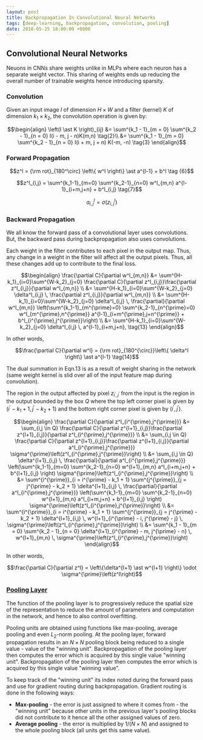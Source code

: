 ```yaml
---
layout: post
title: Backpropagation In Convolutional Neural Networks
tags: [deep-learning, backpropagation, convolution, pooling]
date: 2018-05-25 18:00:00 +0800
---
```


## Convolutional Neural Networks

Neuons in CNNs share weights unlike in MLPs where each neuron has a separate weight vector. This sharing of weights ends up reducing the overall number of trainable weights hence introducing sparsity.

### Convolution
Given an input image $I$ of dimension $H \times W$ and a filter (kernel) $K$ of dimension $k_1 \times k_2$, the convolution operation is given by:

$$\begin{align}
\left(I \ast K \right)_{ij} &= \sum^{k_1 - 1}_{m = 0} \sum^{k_2 - 1}_{n = 0} I(i - m, j - n)K(m,n) \tag{2}\\
&= \sum^{k_1 - 1}_{m = 0} \sum^{k_2 - 1}_{n = 0} I(i + m, j + n) K(-m, -n) \tag{3}
\end{align}$$

### Forward Propagation

$$z^l = {\rm rot}_{180^\circ} \left\{ w^l \right\} \ast a^{l-1} + b^l \tag {6}$$

$$z^l_{i,j} = \sum^{k_1-1}_{m=0} \sum^{k_2-1}_{n=0} w^l_{m,n} a^{l-1}_{i+m,j+n} + b^l_{i,j} \tag{7}$$

$$a^l_{i,j} = \sigma\left(z^l_{i,j}\right)$$

### Backward Propagation

We all know the forward pass of a convolutional layer uses convolutions. But, the backward pass during backpropagation also uses convolutions.

Each weight in the filter contributes to each pixel in the output map. Thus, any change in a weight in the filter will affect all the output pixels. Thus, all these changes add up to contribute to the final loss.

$$\begin{align}
\frac{\partial C}{\partial w^l_{m,n}} &= \sum^{H-k_1}_{i=0}\sum^{W-k_2}_{j=0} \frac{\partial C}{\partial z^l_{i,j}}\frac{\partial z^l_{i,j}}{\partial w^l_{m,n}} \\
&= \sum^{H-k_1}_{i=0}\sum^{W-k_2}_{j=0} \delta^l_{i,j} \, \frac{\partial z^l_{i,j}}{\partial w^l_{m,n}} \\
&= \sum^{H-k_1}_{i=0}\sum^{W-k_2}_{j=0} \delta^l_{i,j} \, \frac{\partial}{\partial w^l_{m,n}} \left(\sum^{k_1-1}_{m^{\prime}=0} \sum^{k_2-1}_{n^{\prime}=0} w^l_{m^{\prime},n^{\prime}} a^{l-1}_{i+m^{\prime},j+n^{\prime}} + b^l_{i^{\prime},j^{\prime}}\right) \\
&= \sum^{H-k_1}_{i=0}\sum^{W-k_2}_{j=0} \delta^l_{i,j} \, a^{l-1}_{i+m,j+n}, \tag{13}
\end{align}$$

In other words,

$$\frac{\partial C}{\partial w^l} = {\rm rot}_{180^{\circ}}\left\{ \delta^l \right\} \ast a^{l-1} \tag{14}$$

The dual summation in Eqn.13 is as a result of weight sharing in the network (same weight kernel is slid over all of the input feature map during convolution).

The region in the output affected by pixel $z_{i^{\prime},j^{\prime}}$ from the input is the region in the output bounded by the box $Q$ where the top left corner pixel is given by $\left(i^{\prime} - k_1 + 1, j^{\prime} - k_2 + 1\right)$ and the bottom right corner pixel is given by $\left(i^{\prime},j^{\prime}\right)$.

$$\begin{align}
\frac{\partial C}{\partial z^l_{i^{\prime},j^{\prime}}} &= \sum_{i,j \in Q} \frac{\partial C}{\partial z^{l+1}_{i,j}}\frac{\partial z^{l+1}_{i,j}}{\partial z^l_{i^{\prime},j^{\prime}}} \\
&= \sum_{i,j \in Q} \frac{\partial C}{\partial z^{l+1}_{i,j}}\frac{\partial z^{l+1}_{i,j}}{\partial a^l_{i^{\prime},j^{\prime}}} \sigma^{\prime}\left(z^l_{i^{\prime},j^{\prime}}\right) \\
&= \sum_{i,j \in Q} \delta^{l+1}_{i,j} \, \frac{\partial}{\partial a^l_{i^{\prime},j^{\prime}}} \left(\sum^{k_1-1}_{m=0} \sum^{k_2-1}_{n=0} w^{l+1}_{m,n} a^l_{i+m,j+n} + b^{l+1}_{i,j} \right) \sigma^{\prime}\left(z^l_{i^{\prime},j^{\prime}}\right) \\
&= \sum^{i^{\prime}}_{i = i^{\prime} - k_1 + 1} \sum^{j^{\prime}}_{j = j^{\prime} - k_2 + 1} \delta^{l+1}_{i,j} \, \frac{\partial}{\partial a^l_{i^{\prime},j^{\prime}}} \left(\sum^{k_1-1}_{m=0} \sum^{k_2-1}_{n=0} w^{l+1}_{m,n} a^l_{i+m,j+n} + b^{l+1}_{i,j} \right) \sigma^{\prime}\left(z^l_{i^{\prime},j^{\prime}}\right) \\
&= \sum^{i^{\prime}}_{i = i^{\prime} - k_1 + 1} \sum^{j^{\prime}}_{j = j^{\prime} - k_2 + 1} \delta^{l+1}_{i,j} \, w^{l+1}_{i^{\prime} - i, j^{\prime} - j} \, \sigma^{\prime}\left(z^l_{i^{\prime},j^{\prime}}\right) \\
&= \sum^{k_1 - 1}_{m = 0} \sum^{k_2 - 1}_{n = 0} \delta^{l+1}_{i^{\prime} - m, j^{\prime} - n} \, w^{l+1}_{m,n} \,  \sigma^{\prime}\left(z^l_{i^{\prime},j^{\prime}}\right)
\end{align}$$

In other words,

$$\frac{\partial C}{\partial z^l} = \left\{\delta^{l+1} \ast w^{l+1} \right\} \odot \sigma^{\prime}\left(z^l\right)$$

### [Pooling Layer](http://www.jefkine.com/general/2016/09/05/backpropagation-in-convolutional-neural-networks/)
The function of the pooling layer is to progressively reduce the spatial size of the representation to reduce the amount of parameters and computation in the network, and hence to also control overfitting.

Pooling units are obtained using functions like max-pooling, average pooling and even $L_2$-norm pooling. At the pooling layer, forward propagation results in an $N \times N$ pooling block being reduced to a single value - value of the "winning unit". Backpropagation of the pooling layer then computes the error which is acquired by this single value "winning unit". Backpropagation of the pooling layer then computes the error which is acquired by this single value "winning value".

To keep track of the "winning unit" its index noted during the forward pass and use for gradient routing during backpropagation. Gradient routing is done in the following ways:

- **Max-pooling** - the error is just assigned to where it comes from - the "winning unit" because other units in the previous layer's pooling blocks did not contribute to it hence all the other assigned values of zero.
- **Average pooling** - the error is multiplied by $1/ (N\times N)$ and assigned to the whole pooling block (all units get this same value).
